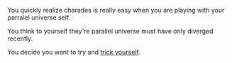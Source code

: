 You quickly realize charades is really easy when you are playing with your parralel universe self.

You think to yourself they're parallel universe must have only diverged recently.

You decide you want to try and [trick yourself](charades-update/charades-update.md).
